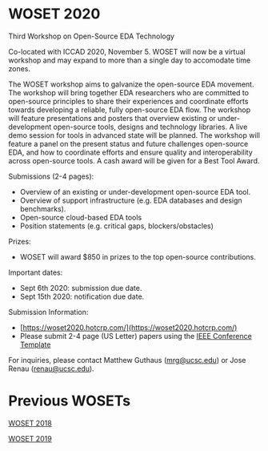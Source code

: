 
# WOSET 2020


Third Workshop on Open-Source EDA Technology

Co-located with ICCAD 2020, November 5.
WOSET will now be a virtual workshop and may expand to more than a single day to accomodate time zones.

The WOSET workshop aims to galvanize the open-source EDA movement. The workshop will bring together EDA researchers who are committed to open-source principles to share their experiences and coordinate efforts towards developing a reliable, fully open-source EDA flow. The workshop will feature presentations and posters that overview existing or under-development open-source tools, designs and technology libraries. A live demo session for tools in advanced state will be planned. The workshop will feature a panel on the present status and future challenges open-source EDA, and how to coordinate efforts and ensure quality and interoperability across open-source tools. A cash award will be given for a Best Tool Award.

Submissions (2-4 pages):
* Overview of an existing or under-development open-source EDA tool.
* Overview of support infrastructure (e.g. EDA databases and design benchmarks).
* Open-source cloud-based EDA tools
* Position statements (e.g. critical gaps, blockers/obstacles)

Prizes:
* WOSET will award $850 in prizes to the top open-source contributions.

Important dates:
* Sept 6th 2020: submission due date.
* Sept 15th 2020: notification due date.

Submission Information:
* [https://woset2020.hotcrp.com/](https://woset2020.hotcrp.com/)
* Please submit 2-4 page (US Letter) papers using the [IEEE Conference Template](https://www.ieee.org/conferences/publishing/templates.html)

For inquiries, please contact Matthew Guthaus (mrg@ucsc.edu) or Jose Renau (renau@ucsc.edu).

# Previous WOSETs
[WOSET 2018](WOSET2018.md)

[WOSET 2019](WOSET2019.md)

